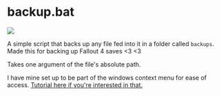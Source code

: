 # backup.bat
![](https://i.imgur.com/juAoW3M.gif)

A simple script that backs up any file fed into it in a folder called `backups`. Made this for backing up Fallout 4 saves <3 <3

Takes one argument of the file's absolute path.

I have mine set up to be part of the windows context menu for ease of access. [Tutorial here if you're interested in that.](https://www.youtube.com/watch?v=tQJ1R-jafSw "Tutorial here if you're interested in that.")
